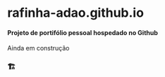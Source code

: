 # rafinha-adao.github.io

#### Projeto de portifólio pessoal hospedado no Github

Ainda em construção <h3>🏗</h3>
